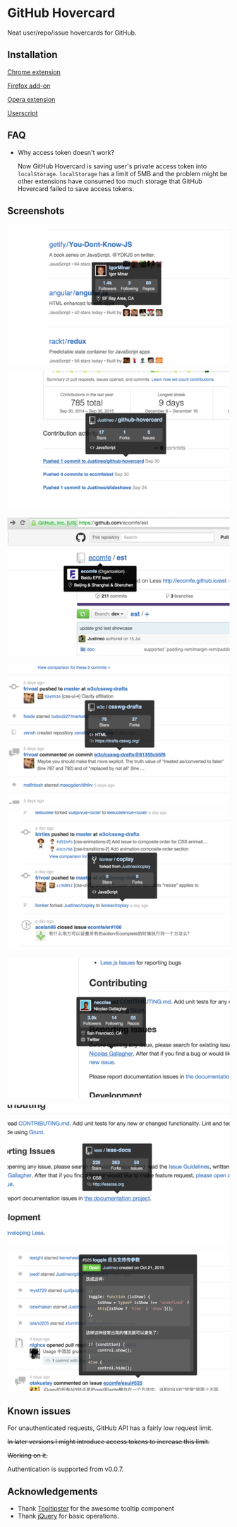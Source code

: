 # GitHub Hovercard

Neat user/repo/issue hovercards for GitHub.

## Installation

[Chrome extension](https://chrome.google.com/webstore/detail/github-hovercard/mmoahbbnojgkclgceahhakhnccimnplk)

[Firefox add-on](https://addons.mozilla.org/en-US/firefox/addon/github-hovercard/)

[Opera extension](https://addons.opera.com/extensions/details/github-hovercard/)

[Userscript](https://justineo.github.io/github-hovercard/userscript/dist/github-hovercard.user.js)

## FAQ

* Why access token doesn't work?

    Now GitHub Hovercard is saving user's private access token into `localStorage`. `localStorage` has a limit of 5MB and the problem might be other extensions have consumed too much storage that GitHub Hovercard failed to save access tokens.

## Screenshots

![Avatars in trending repos](screenshots/1.png)

![Repo names in activity messages](screenshots/2.png)

![Users/organizations in repo title](screenshots/3.png)

![Repo names in activity feed](screenshots/4.png)

![Forked repos](screenshots/5.png)

![User/organization links in any place](screenshots/6.png)

![Repo links in any place](screenshots/7.png)

![Issue in news feed](screenshots/8.png)

## Known issues

For unauthenticated requests, GitHub API has a fairly low request limit.

~~In later versions I might introduce access tokens to increase this limit.~~

~~Working on it.~~

Authentication is supported from v0.0.7.

## Acknowledgements

* Thank [Tooltipster](https://github.com/iamceege/tooltipster/) for the awesome tooltip component
* Thank [jQuery](https://github.com/jquery/jquery) for basic operations.
